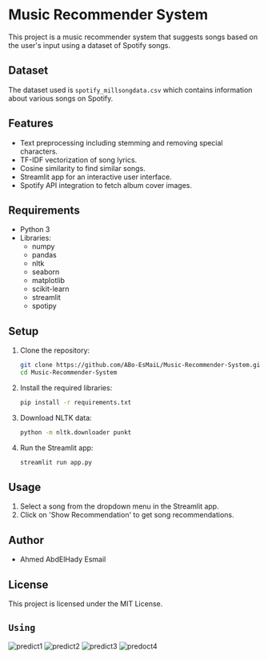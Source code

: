 # Music Recommender System

This project is a music recommender system that suggests songs based on the user's input using a dataset of Spotify songs.

## Dataset

The dataset used is `spotify_millsongdata.csv` which contains information about various songs on Spotify.

## Features

- Text preprocessing including stemming and removing special characters.
- TF-IDF vectorization of song lyrics.
- Cosine similarity to find similar songs.
- Streamlit app for an interactive user interface.
- Spotify API integration to fetch album cover images.

## Requirements

- Python 3
- Libraries:
  - numpy
  - pandas
  - nltk
  - seaborn
  - matplotlib
  - scikit-learn
  - streamlit
  - spotipy

## Setup

1. Clone the repository:
    ```sh
    git clone https://github.com/ABo-EsMaiL/Music-Recommender-System.git
    cd Music-Recommender-System
    ```

2. Install the required libraries:
    ```sh
    pip install -r requirements.txt
    ```

3. Download NLTK data:
    ```sh
    python -m nltk.downloader punkt
    ```

4. Run the Streamlit app:
    ```sh
    streamlit run app.py
    ```

## Usage

1. Select a song from the dropdown menu in the Streamlit app.
2. Click on 'Show Recommendation' to get song recommendations.

## Author

- Ahmed AbdElHady Esmail

## License

This project is licensed under the MIT License.

## **`Using`**

![predict1](image.png)
![predict2](image-1.png)
![predict3](image-2.png)
![predoct4](image-3.png)
